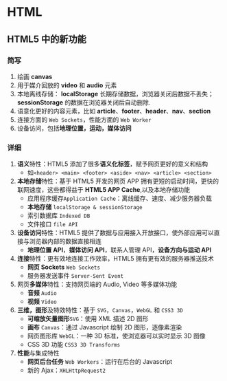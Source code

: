 # HTML

## HTML5 中的新功能

### 简写

1. 绘画 **canvas**
2. 用于媒介回放的 **video** 和 **audio** 元素
3. 本地离线存储： **localStorage** 长期存储数据，浏览器关闭后数据不丢失；
   **sessionStorage** 的数据在浏览器关闭后自动删除.
4. 语意化更好的内容元素，比如 **article**、**footer**、**header**、**nav**、**section**
5. 连接方面的 `Web Sockets`，性能方面的 `Web Worker`
6. 设备访问，包括**地理位置，运动，媒体访问**

### 详细

1. **语义**特性：HTML5 添加了很多**语义化标签**，赋予网页更好的意义和结构
   - 如`<header> <main> <footer> <aside> <nav> <article> <section>`
2. **本地存储**特性：基于 HTML5 开发的网页 APP 拥有更短的启动时间，更快的联网速度，这些都得益于 **HTML5 APP Cache**,以及本地存储功能
   - 应用程序缓存`Application Cache`：离线缓存、速度、减少服务器负载
   - **本地存储** `localStorage & sessionStorage`
   - 索引数据库 `Indexed DB`
   - 文件接口 `file API`
3. **设备访问**特性：HTML5 提供了数据与应用接入开放接口，使外部应用可以直接与浏览器内部的数据直接相连
   - **地理位置 API**，**媒体访问 API**，联系人管理 API，**设备方向与运动 API**
4. **连接**特性：更有效地连接工作效率，HTML5 拥有更有效的服务器推送技术
   - **网页 Sockets** `Web Sockets`
   - 服务器发送事件 `Server-Sent Event`
5. 网页**多媒体**特性：支持网页端的 Audio, Video 等多媒体功能
   - **音频** `Audio`
   - **视频** `Video`
6. **三维，图形**及特效特性：基于 `SVG`，`Canvas`，`WebGL` 和 `CSS3 3D`
   - **可缩放矢量图形**`SVG`：使用 XML 描述 2D 图形
   - **画布** `Canvas`：通过 Javascript 绘制 2D 图形，逐像素渲染
   - 网页图形库 `WebGL`：一种 3D 标准，使浏览器可以实时显示 3D 图像
   - CSS 3D 功能 `CSS3 3D Transforms`
7. **性能**与集成特性
   - **网页后台任务** `Web Workers`：运行在后台的 Javascript
   - 新的 Ajax：`XHLHttpRequest2`
